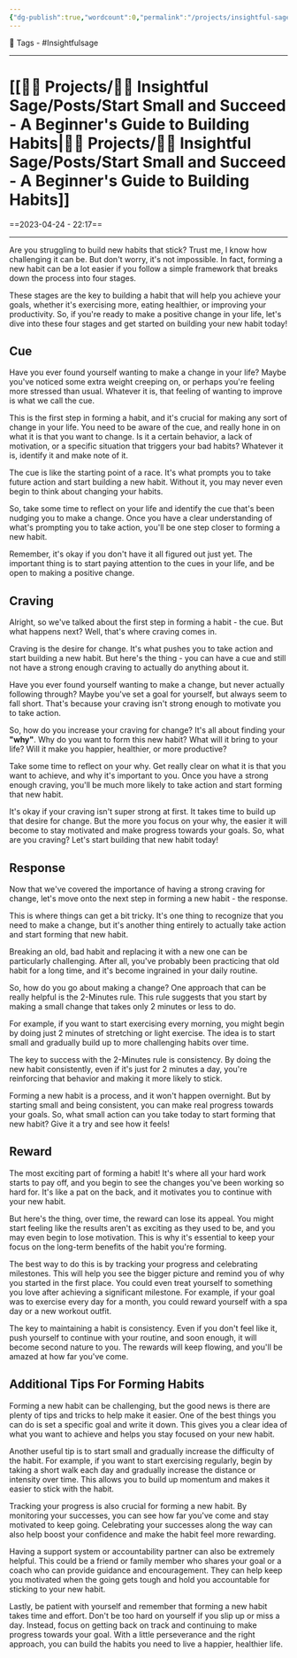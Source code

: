 ```yaml
---
{"dg-publish":true,"wordcount":0,"permalink":"/projects/insightful-sage/posts/start-small-and-succeed-a-beginner-s-guide-to-building-habits/","dgPassFrontmatter":true,"noteIcon":"3","created":"2023-11-14T21:08:37.529+05:30","updated":"2024-02-26T02:42:26.677+05:30"}
---
```


🧶 Tags - #Insightfulsage 

---

# [[👷🏻 Projects/🧓🏻 Insightful Sage/Posts/Start Small and Succeed - A Beginner's Guide to Building Habits\|👷🏻 Projects/🧓🏻 Insightful Sage/Posts/Start Small and Succeed - A Beginner's Guide to Building Habits]]
==2023-04-24 - 22:17==

---
Are you struggling to build new habits that stick? Trust me, I know how challenging it can be. But don't worry, it's not impossible. In fact, forming a new habit can be a lot easier if you follow a simple framework that breaks down the process into four stages.

These stages are the key to building a habit that will help you achieve your goals, whether it's exercising more, eating healthier, or improving your productivity. So, if you're ready to make a positive change in your life, let's dive into these four stages and get started on building your new habit today!

## Cue
Have you ever found yourself wanting to make a change in your life? Maybe you've noticed some extra weight creeping on, or perhaps you're feeling more stressed than usual. Whatever it is, that feeling of wanting to improve is what we call the cue.

This is the first step in forming a habit, and it's crucial for making any sort of change in your life. You need to be aware of the cue, and really hone in on what it is that you want to change. Is it a certain behavior, a lack of motivation, or a specific situation that triggers your bad habits? Whatever it is, identify it and make note of it.

The cue is like the starting point of a race. It's what prompts you to take future action and start building a new habit. Without it, you may never even begin to think about changing your habits.

So, take some time to reflect on your life and identify the cue that's been nudging you to make a change. Once you have a clear understanding of what's prompting you to take action, you'll be one step closer to forming a new habit.

Remember, it's okay if you don't have it all figured out just yet. The important thing is to start paying attention to the cues in your life, and be open to making a positive change.

## Craving
Alright, so we've talked about the first step in forming a habit - the cue. But what happens next? Well, that's where craving comes in.

Craving is the desire for change. It's what pushes you to take action and start building a new habit. But here's the thing - you can have a cue and still not have a strong enough craving to actually do anything about it.

Have you ever found yourself wanting to make a change, but never actually following through? Maybe you've set a goal for yourself, but always seem to fall short. That's because your craving isn't strong enough to motivate you to take action.

So, how do you increase your craving for change? It's all about finding your **"why"**. Why do you want to form this new habit? What will it bring to your life? Will it make you happier, healthier, or more productive?

Take some time to reflect on your why. Get really clear on what it is that you want to achieve, and why it's important to you. Once you have a strong enough craving, you'll be much more likely to take action and start forming that new habit.

It's okay if your craving isn't super strong at first. It takes time to build up that desire for change. But the more you focus on your why, the easier it will become to stay motivated and make progress towards your goals. So, what are you craving? Let's start building that new habit today!

## Response
Now that we've covered the importance of having a strong craving for change, let's move onto the next step in forming a new habit - the response.

This is where things can get a bit tricky. It's one thing to recognize that you need to make a change, but it's another thing entirely to actually take action and start forming that new habit.

Breaking an old, bad habit and replacing it with a new one can be particularly challenging. After all, you've probably been practicing that old habit for a long time, and it's become ingrained in your daily routine.

So, how do you go about making a change? One approach that can be really helpful is the 2-Minutes rule. This rule suggests that you start by making a small change that takes only 2 minutes or less to do.

For example, if you want to start exercising every morning, you might begin by doing just 2 minutes of stretching or light exercise. The idea is to start small and gradually build up to more challenging habits over time.

The key to success with the 2-Minutes rule is consistency. By doing the new habit consistently, even if it's just for 2 minutes a day, you're reinforcing that behavior and making it more likely to stick.

Forming a new habit is a process, and it won't happen overnight. But by starting small and being consistent, you can make real progress towards your goals. So, what small action can you take today to start forming that new habit? Give it a try and see how it feels!

## Reward
The most exciting part of forming a habit! It's where all your hard work starts to pay off, and you begin to see the changes you've been working so hard for. It's like a pat on the back, and it motivates you to continue with your new habit.

But here's the thing, over time, the reward can lose its appeal. You might start feeling like the results aren't as exciting as they used to be, and you may even begin to lose motivation. This is why it's essential to keep your focus on the long-term benefits of the habit you're forming.

The best way to do this is by tracking your progress and celebrating milestones. This will help you see the bigger picture and remind you of why you started in the first place. You could even treat yourself to something you love after achieving a significant milestone. For example, if your goal was to exercise every day for a month, you could reward yourself with a spa day or a new workout outfit.

The key to maintaining a habit is consistency. Even if you don't feel like it, push yourself to continue with your routine, and soon enough, it will become second nature to you. The rewards will keep flowing, and you'll be amazed at how far you've come.

## Additional Tips For Forming Habits
Forming a new habit can be challenging, but the good news is there are plenty of tips and tricks to help make it easier. One of the best things you can do is set a specific goal and write it down. This gives you a clear idea of what you want to achieve and helps you stay focused on your new habit.

Another useful tip is to start small and gradually increase the difficulty of the habit. For example, if you want to start exercising regularly, begin by taking a short walk each day and gradually increase the distance or intensity over time. This allows you to build up momentum and makes it easier to stick with the habit.

Tracking your progress is also crucial for forming a new habit. By monitoring your successes, you can see how far you've come and stay motivated to keep going. Celebrating your successes along the way can also help boost your confidence and make the habit feel more rewarding.

Having a support system or accountability partner can also be extremely helpful. This could be a friend or family member who shares your goal or a coach who can provide guidance and encouragement. They can help keep you motivated when the going gets tough and hold you accountable for sticking to your new habit.

Lastly, be patient with yourself and remember that forming a new habit takes time and effort. Don't be too hard on yourself if you slip up or miss a day. Instead, focus on getting back on track and continuing to make progress towards your goal. With a little perseverance and the right approach, you can build the habits you need to live a happier, healthier life.